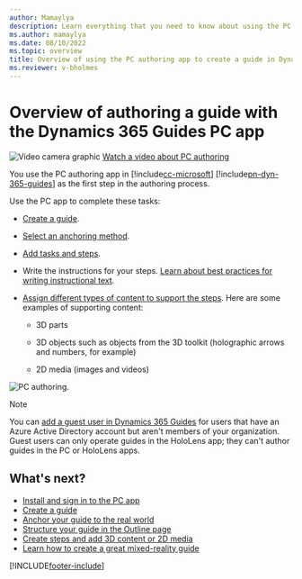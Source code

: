 ```yaml
---
author: Mamaylya
description: Learn everything that you need to know about using the PC authoring app to create a guide in Microsoft Dynamics 365 Guides.
ms.author: mamaylya
ms.date: 08/10/2022
ms.topic: overview
title: Overview of using the PC authoring app to create a guide in Dynamics 365 Guides
ms.reviewer: v-bholmes
---
```


# Overview of authoring a guide with the Dynamics 365 Guides PC app

![Video camera graphic](media/video-camera.PNG "Video camera graphic") [Watch a video about PC authoring](https://aka.ms/pcauthor)

You use the PC authoring app in [!include[cc-microsoft](../includes/cc-microsoft.md)] [!include[pn-dyn-365-guides](../includes/pn-dyn-365-guides.md)] as the first step in the authoring process.

Use the PC app to complete these tasks:

- [Create a guide](create-guide.md).

- [Select an anchoring method](pc-app-anchor.md).

- [Add tasks and steps](pc-app-step-editor-overview.md).

- Write the instructions for your steps. [Learn about best practices for writing instructional text](pc-app-step-editor-overview.md#best-practices-for-instructional-text-and-supporting-content).

- [Assign different types of content to support the steps](pc-app-step-editor-overview.md). Here are some examples of supporting content:

    - 3D parts

    - 3D objects such as objects from the 3D toolkit (holographic arrows and numbers, for example)

    - 2D media (images and videos)

![PC authoring.](media/pc-authoring.PNG "PC authoring")

> [!NOTE]
> You can [add a guest user in Dynamics 365 Guides](admin-add-guest-user.md) for users that have an Azure Active Directory account but aren't members of your organization. Guest users can only operate guides in the HoloLens app; they can't author guides in the PC or HoloLens apps.

## What's next?

- [Install and sign in to the PC app](install-sign-in-pc-app.md)
- [Create a guide](create-guide.md)
- [Anchor your guide to the real world](anchor.md)
- [Structure your guide in the Outline page](structure-guide.md)
- [Create steps and add 3D content or 2D media](pc-app-step-editor-overview.md)
- [Learn how to create a great mixed-reality guide](great-guide.md)


[!INCLUDE[footer-include](../includes/footer-banner.md)]
